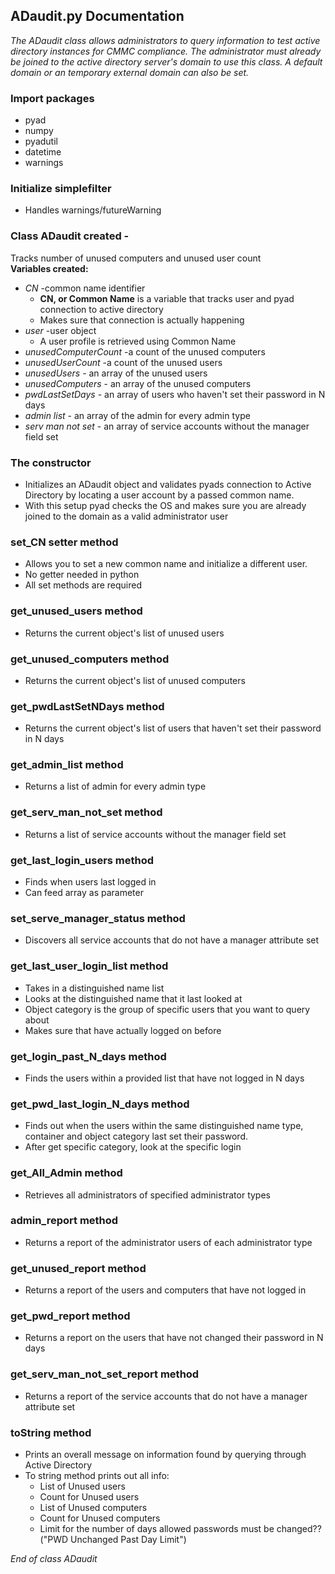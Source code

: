 ## ADaudit.py Documentation

_The ADaudit class allows administrators to query information to test active directory instances for CMMC compliance._
_The administrator must already be joined to the active directory server's domain to use this class._
_A default domain or an temporary external domain can also be set._

### Import packages
* pyad 
* numpy 
* pyadutil 
* datetime
* warnings

### Initialize simplefilter
* Handles warnings/futureWarning

### Class ADaudit created - 
Tracks number of unused computers and unused user count  
**Variables created:**
* _CN_ -common name identifier
    * **CN, or Common Name** is a variable that tracks user and pyad connection to active directory
    * Makes sure that connection is actually happening
* _user_ -user object
    * A user profile is retrieved using Common Name
* _unusedComputerCount_ -a count of the unused computers
* _unusedUserCount_ -a count of the unused users
* _unusedUsers_ - an array of the unused users
* _unusedComputers_ - an array of the unused computers
* _pwdLastSetDays_ - an array of users who haven't set their password in N days
* _admin list_ - an array of the admin for every admin type
* _serv man not set_ - an array of service accounts without the manager field set

### The constructor 
* Initializes an ADaudit object and validates pyads connection to Active Directory by locating a user account by a passed common name. 
* With this setup pyad checks the OS and makes sure you are already joined to the domain as a valid administrator user

### set_CN setter method 
* Allows you to set a new common name and initialize a different user. 
* No getter needed in python
* All set methods are required 

### get_unused_users method 
* Returns the current object's list of unused users

### get_unused_computers method 
* Returns the current object's list of unused computers

### get_pwdLastSetNDays method 
* Returns the current object's list of users that haven't set their password in N days

### get_admin_list method 
* Returns a list of admin for every admin type

### get_serv_man_not_set method
* Returns a list of service accounts without the manager field set

### get_last_login_users method 
* Finds when users last logged in 
* Can feed array as parameter

### set_serve_manager_status method 
* Discovers all service accounts that do not have a manager attribute set

### get_last_user_login_list method 
* Takes in a distinguished name list 
* Looks at the distinguished name that it last looked at 
* Object category is the group of specific users that you want to query about 
* Makes sure that have actually logged on before 

### get_login_past_N_days method 
* Finds the users within a provided list that have not logged in N days 

### get_pwd_last_login_N_days method 
* Finds out when the users within the same distinguished name type, container and object category last set their password. 
* After get specific category, look at the specific login 

### get_All_Admin method
* Retrieves all administrators of specified administrator types
 
### admin_report method
* Returns a report of the administrator users of each administrator type
 
### get_unused_report method 
* Returns a report of the users and computers that have not logged in 

### get_pwd_report method 
* Returns a report on the users that have not changed their password in N days

### get_serv_man_not_set_report method 
* Returns a report of the service accounts that do not have a manager attribute set

### toString method 
* Prints an overall message on information found by querying through Active Directory
* To string method  prints out all info:  
    * List of Unused users
    * Count for Unused users
    * List of Unused computers
    * Count for Unused computers
    * Limit for the number of days allowed passwords must be changed??("PWD Unchanged Past Day Limit")

_End of class ADaudit_